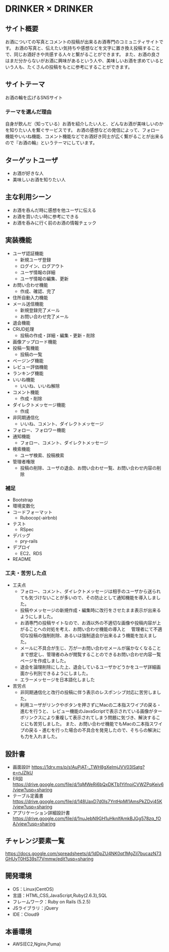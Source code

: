 # DRINKER × DRINKER

## サイト概要
お酒についての写真とコメントの投稿が出来るお酒専門のコミュニティサイトです。
お酒の写真と、伝えたい気持ちや感想などを文字に置き換え投稿することで、同じお酒好きや共感する人々と繋がることができます。
また、お酒の良さはまだ分からないがお酒に興味があるという人や、美味しいお酒を求めているという人も、たくさんの投稿をもとに参考にすることができます。

## サイトテーマ
お酒の輪を広げるSNSサイト

### テーマを選んだ理由
自身が飲んだ（知っている）お酒を紹介したい人と、どんなお酒が美味しいのかを知りたい人を繋ぐサービスです。
お酒の感想などの発信によって、フォロー機能やいいね機能、コメント機能などでお酒好き同士が広く繋がることが出来るので『お酒の輪』というテーマにしています。

## ターゲットユーザ
- お酒が好きな人
- 美味しいお酒を知りたい人

## 主な利用シーン
- お酒を呑んだ時に感想を他ユーザに伝える
- お酒を買いたい時に参考にできる
- お酒を呑みに行く前のお酒の情報チェック

## 実装機能
- ユーザ認証機能
  - 新規ユーザ登録
  - ログイン、ログアウト
  - ユーザ情報の詳細
  - ユーザ情報の編集、更新
- お問い合わせ機能
  - 作成、確認、完了
- 住所自動入力機能
- メール送信機能
  - 新規登録完了メール
  - お問い合わせ完了メール
- 退会機能
- CRUD処理
  - 投稿の作成・詳細・編集・更新・削除
- 画像アップロード機能
- 投稿一覧機能
  - 投稿の一覧
- ページング機能
- レビュー評価機能
- ランキング機能
- いいね機能
  - いいね、いいね解除
- コメント機能
  - 作成・削除
- ダイレクトメッセージ機能
  - 作成
- 非同期通信化
  - いいね、コメント、ダイレクトメッセージ
- フォロー、フォロワー機能
- 通知機能
  - フォロー、コメント、ダイレクトメッセージ
- 検索機能
  - ユーザ検索、投稿検索
- 管理者権限
  - 投稿の削除、ユーザの退会、お問い合わせ一覧、お問い合わせ内容の削除

### 補足
- Bootstrap
- 環境変数化
- コードフォーマット
  - Rubocop(-airbnb)
- テスト
  - RSpec
- デバッグ
  - pry-rails
- デプロイ
  - EC2、RDS
- README

### 工夫・苦労した点
- 工夫点
  - フォロー、コメント、ダイレクトメッセージは相手のユーザから送られても気づけないことが多いので、その防止として通知機能を導入しました。
  - 投稿やメッセージの新規作成・編集時に改行をさせたまま表示が出来るようにしました。
  - お酒専門の投稿サイトなので、お酒以外の不適切な画像や投稿内容が上がることへの対処を考え、お問い合わせ機能の導入と
  　管理者にて不適切な投稿の強制削除、あるいは強制退会が出来るよう機能を加えました。
  - メールに不具合が生じ、万が一お問い合わせメールが届かなくなることまで想定し、管理者のみが閲覧することのできるお問い合わせ内容一覧ページを作成しました。
  - 退会を論理削除にした上、退会しているユーザかどうかをユーザ詳細画面から判別できるようにしました。
  - エラーメッセージを日本語化しました
- 苦労点
  - 非同期通信化と改行の投稿に伴う表示のレスポンシブ対応に苦労しました。
  - 利用ユーザがリンクやボタンを押さずにMacの二本指スワイプの戻る・進むを行うと、
    レビュー機能のJavaScriptで表示されている画像がターボリンクスにより重複して表示されてしまう問題に気づき、解決することにも苦労しました。
    また、お問い合わせ機能でもMacの二本指スワイプの戻る・進むを行った場合の不具合を発見したので、そちらの解決にも力を入れました。

## 設計書
- 画面設計  https://1drv.ms/p/s!AuPjAT-_TWH8gXeImjJVV03lSatg?e=nJZlkU
- ER図  https://drive.google.com/file/d/1qMWeRi6bQxDKTb1YifnoiCVWZPqKeiv6/view?usp=sharing
- テーブル定義書  https://drive.google.com/file/d/148UaxD7d0Is7YntHpMl1AmsPkZDvj45K/view?usp=sharing
- アプリケーション詳細設計書  https://drive.google.com/file/d/1nuJebN9GH1uHknIfAmkBJGg578zq_fOA/view?usp=sharing

## チャレンジ要素一覧
https://docs.google.com/spreadsheets/d/1dDpZU4NK0qt1MgZil7bucazN73GHUyT0HS39sT7Vmmw/edit?usp=sharing

## 開発環境
- OS：Linux(CentOS)
- 言語：HTML,CSS,JavaScript,Ruby(2.6.3),SQL
- フレームワーク：Ruby on Rails (5.2.5)
- JSライブラリ：jQuery
- IDE：Cloud9

## 本番環境
- AWS(EC2,Nginx,Puma)